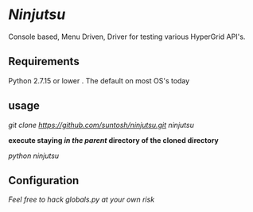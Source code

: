 # *Ninjutsu*
Console based, Menu Driven, Driver for testing various HyperGrid API's.

## Requirements ##
Python 2.7.15 or lower . The default on most OS's today

## usage ##
*git clone https://github.com/suntosh/ninjutsu.git ninjutsu*

**execute staying _in_ _the_ _parent_ directory of the cloned directory**

*python ninjutsu*

## Configuration ##
*Feel free to hack globals.py at your own risk* 
